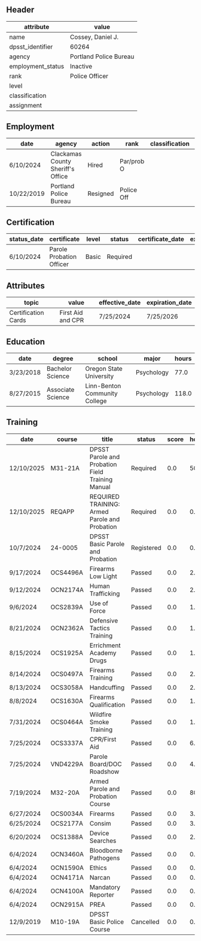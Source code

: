 ## Header
| attribute | value |
| --------- | ----- |
| name | Cossey, Daniel J. |
| dpsst_identifier | 60264 |
| agency | Portland Police Bureau |
| employment_status | Inactive |
| rank | Police Officer |
| level |  |
| classification |  |
| assignment |  |
## Employment
| date | agency | action | rank | classification | assignment |
| ---- | ------ | ------ | ---- | -------------- | ---------- |
| 6/10/2024 | Clackamas County Sheriff's Office | Hired | Par/prob O |  |  |
| 10/22/2019 | Portland Police Bureau | Resigned | Police Off |  |  |
## Certification
| status_date | certificate | level | status | certificate_date | expiration_date | probation_date |
| ----------- | ----------- | ----- | ------ | ---------------- | --------------- | -------------- |
| 6/10/2024 | Parole  Probation Officer | Basic | Required |  |  | 12/10/2025 |
## Attributes
| topic | value | effective_date | expiration_date |
| ----- | ----- | -------------- | --------------- |
| Certification Cards | First Aid and CPR | 7/25/2024 | 7/25/2026 |
## Education
| date | degree | school | major | hours |
| ---- | ------ | ------ | ----- | ----- |
| 3/23/2018 | Bachelor Science | Oregon State University | Psychology | 77.0 |
| 8/27/2015 | Associate Science | Linn-Benton Community College | Psychology | 118.0 |
## Training
| date | course | title | status | score | hours |
| ---- | ------ | ----- | ------ | ----- | ----- |
| 12/10/2025 | M31-21A | DPSST Parole and Probation Field Training Manual | Required | 0.0 | 50.00 |
| 12/10/2025 | REQAPP | REQUIRED TRAINING: Armed Parole and Probation | Required | 0.0 | 0.00 |
| 10/7/2024 | 24-0005 | DPSST Basic Parole and Probation | Registered | 0.0 | 0.00 |
| 9/17/2024 | OCS4496A | Firearms Low Light | Passed | 0.0 | 2.00 |
| 9/12/2024 | OCN2174A | Human Trafficking | Passed | 0.0 | 2.00 |
| 9/6/2024 | OCS2839A | Use of Force | Passed | 0.0 | 1.25 |
| 8/21/2024 | OCN2362A | Defensive Tactics Training | Passed | 0.0 | 1.00 |
| 8/15/2024 | OCS1925A | Errichment Academy Drugs | Passed | 0.0 | 1.00 |
| 8/14/2024 | OCS0497A | Firearms Training | Passed | 0.0 | 2.00 |
| 8/13/2024 | OCS3058A | Handcuffing | Passed | 0.0 | 2.00 |
| 8/8/2024 | OCS1630A | Firearms Qualification | Passed | 0.0 | 1.00 |
| 7/31/2024 | OCS0464A | Wildfire Smoke Training | Passed | 0.0 | 1.00 |
| 7/25/2024 | OCS3337A | CPR/First Aid | Passed | 0.0 | 6.00 |
| 7/25/2024 | VND4229A | Parole Board/DOC Roadshow | Passed | 0.0 | 4.00 |
| 7/19/2024 | M32-20A | Armed Parole and Probation Course | Passed | 0.0 | 80.00 |
| 6/27/2024 | OCS0034A | Firearms | Passed | 0.0 | 3.00 |
| 6/25/2024 | OCS2177A | Consim | Passed | 0.0 | 3.00 |
| 6/20/2024 | OCS1388A | Device Searches | Passed | 0.0 | 2.00 |
| 6/4/2024 | OCN3460A | Bloodborne Pathogens | Passed | 0.0 | 0.50 |
| 6/4/2024 | OCN1590A | Ethics | Passed | 0.0 | 0.50 |
| 6/4/2024 | OCN4171A | Narcan | Passed | 0.0 | 0.50 |
| 6/4/2024 | OCN4100A | Mandatory Reporter | Passed | 0.0 | 0.50 |
| 6/4/2024 | OCN2915A | PREA | Passed | 0.0 | 0.50 |
| 12/9/2019 | M10-19A | DPSST Basic Police Course | Cancelled | 0.0 | 0.00 |
